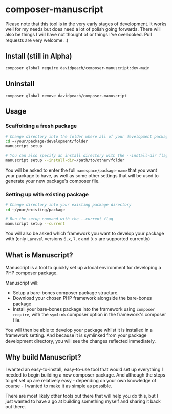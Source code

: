 # composer-manuscript

Please note that this tool is in the very early stages of development. It works well for my needs but does need a lot of polish going forwards. There will also be things I will have not thought of or things I've overlooked. Pull requests are very welcome. :)

## Install (still in Alpha)

`composer global require davidpeach/composer-manuscript:dev-main`

## Uninstall

`composer global remove davidpeach/composer-manuscript`

## Usage

### Scaffolding a fresh package

```bash
# Change directory into the folder where all of your development packages will live
cd ~/your/package/development/folder
manuscript setup

# You can also specify an install directory with the --install-dir flag
manuscript setup --install-dir=/path/to/other/folder
```

You will be asked to enter the full `namespace/package-name` that you want your package to have, as well as some other settings that will be used to generate your new package's composer file.

### Setting up with existing package
```bash
# Change directory into your existing package directory
cd ~/your/existing/package

# Run the setup command with the --current flag
manuscript setup --current
```

You will also be asked which framework you want to develop your package with (only `Laravel` versions `6.x`, `7.x` and `8.x` are supported currently)

## What is Manuscript?

Manuscript is a tool to quickly set up a local environment for developing a PHP composer package.

Manuscript will:
 - Setup a bare-bones composer package structure.
 - Download your chosen PHP framework alongside the bare-bones package
 - Install your bare-bones package into the framework using `composer require`, with the `symlink` composer option in the framework's composer file.

You will then be able to develop your package whilst it is installed in a framework setting. And because it is symlinked from your package development directory, you will see the changes reflected immediately.

## Why build Manuscript?

I wanted an easy-to-install, easy-to-use tool that would set up everything I needed to begin building a new composer package. And although the steps to get set up are relatively easy - depending on your own knowledge of course - I wanted to make it as simple as possible.

There are most likely other tools out there that will help you do this, but I just wanted to have a go at building something myself and sharing it back out there.
